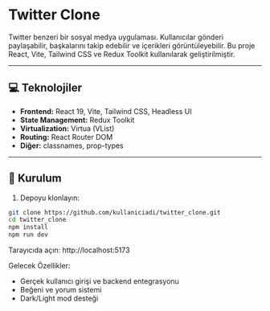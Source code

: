 # Twitter Clone

Twitter benzeri bir sosyal medya uygulaması. Kullanıcılar gönderi paylaşabilir, başkalarını takip edebilir ve içerikleri görüntüleyebilir. Bu proje React, Vite, Tailwind CSS ve Redux Toolkit kullanılarak geliştirilmiştir.

---
## 💻 Teknolojiler

- **Frontend:** React 19, Vite, Tailwind CSS, Headless UI  
- **State Management:** Redux Toolkit  
- **Virtualization:** Virtua (VList)  
- **Routing:** React Router DOM  
- **Diğer:** classnames, prop-types  

---

## 🚀 Kurulum

1. Depoyu klonlayın:

```bash
git clone https://github.com/kullaniciadi/twitter_clone.git
cd twitter_clone
npm install
npm run dev
```

Tarayıcıda açın: http://localhost:5173

Gelecek Özellikler:
- Gerçek kullanıcı girişi ve backend entegrasyonu
- Beğeni ve yorum sistemi
- Dark/Light mod desteği